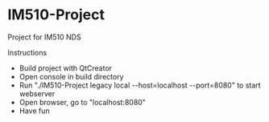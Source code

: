 # IM510-Project
Project for IM510 NDS

Instructions
- Build project with QtCreator
- Open console in build directory
- Run "./IM510-Project legacy local --host=localhost --port=8080" to start webserver
- Open browser, go to "localhost:8080"
- Have fun
